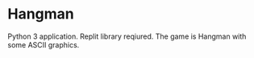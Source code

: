 # Hangman
Python 3 application. Replit library reqiured. The game is Hangman with some ASCII graphics.

